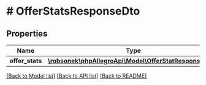 # # OfferStatsResponseDto

## Properties

Name | Type | Description | Notes
------------ | ------------- | ------------- | -------------
**offer_stats** | [**\robsonek\phpAllegroApi\Model\OfferStatResponseDto[]**](OfferStatResponseDto.md) |  | [optional]

[[Back to Model list]](../../README.md#models) [[Back to API list]](../../README.md#endpoints) [[Back to README]](../../README.md)
